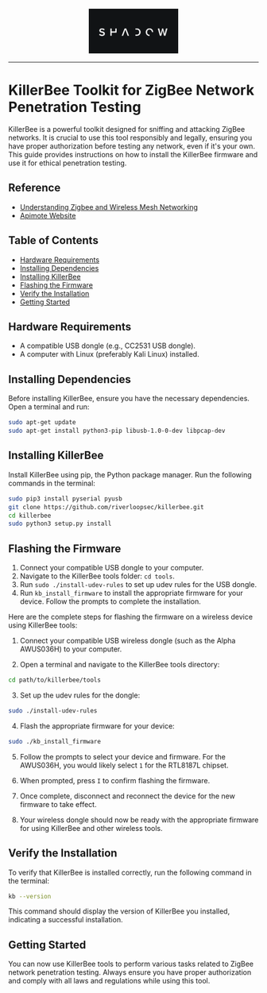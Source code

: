 <p align="center">
  <img  width="180" src="ghost.png" />
</p>

---

# KillerBee Toolkit for ZigBee Network Penetration Testing

KillerBee is a powerful toolkit designed for sniffing and attacking ZigBee networks. It is crucial to use this tool responsibly and legally, ensuring you have proper authorization before testing any network, even if it's your own. This guide provides instructions on how to install the KillerBee firmware and use it for ethical penetration testing.

## Reference 
- [Understanding Zigbee and Wireless Mesh Networking](https://www.blackhillsinfosec.com/understanding-zigbee-and-wireless-mesh-networking/)
- [Apimote Website](http://apimote.com/)


## Table of Contents

- [Hardware Requirements](#hardware-requirements)
- [Installing Dependencies](#installing-dependencies)
- [Installing KillerBee](#installing-killerbee)
- [Flashing the Firmware](#flashing-the-firmware)
- [Verify the Installation](#verify-the-installation)
- [Getting Started](#getting-started)

## Hardware Requirements

- A compatible USB dongle (e.g., CC2531 USB dongle).
- A computer with Linux (preferably Kali Linux) installed.

## Installing Dependencies

Before installing KillerBee, ensure you have the necessary dependencies. Open a terminal and run:

```bash
sudo apt-get update
sudo apt-get install python3-pip libusb-1.0-0-dev libpcap-dev
```

## Installing KillerBee

Install KillerBee using pip, the Python package manager. Run the following commands in the terminal:

```bash
sudo pip3 install pyserial pyusb
git clone https://github.com/riverloopsec/killerbee.git
cd killerbee
sudo python3 setup.py install
```

## Flashing the Firmware

1. Connect your compatible USB dongle to your computer.
2. Navigate to the KillerBee tools folder: `cd tools`.
3. Run `sudo ./install-udev-rules` to set up udev rules for the USB dongle.
4. Run `kb_install_firmware` to install the appropriate firmware for your device. Follow the prompts to complete the installation.

Here are the complete steps for flashing the firmware on a wireless device using KillerBee tools:

1. Connect your compatible USB wireless dongle (such as the Alpha AWUS036H) to your computer.

2. Open a terminal and navigate to the KillerBee tools directory:

```bash
cd path/to/killerbee/tools
```

3. Set up the udev rules for the dongle:

```bash 
sudo ./install-udev-rules
```

4. Flash the appropriate firmware for your device:

```bash
sudo ./kb_install_firmware
```

5. Follow the prompts to select your device and firmware. For the AWUS036H, you would likely select `1` for the RTL8187L chipset.

6. When prompted, press `I` to confirm flashing the firmware. 

7. Once complete, disconnect and reconnect the device for the new firmware to take effect.

8. Your wireless dongle should now be ready with the appropriate firmware for using KillerBee and other wireless tools.

## Verify the Installation

To verify that KillerBee is installed correctly, run the following command in the terminal:

```bash
kb --version
```

This command should display the version of KillerBee you installed, indicating a successful installation.

## Getting Started

You can now use KillerBee tools to perform various tasks related to ZigBee network penetration testing. Always ensure you have proper authorization and comply with all laws and regulations while using this tool.

